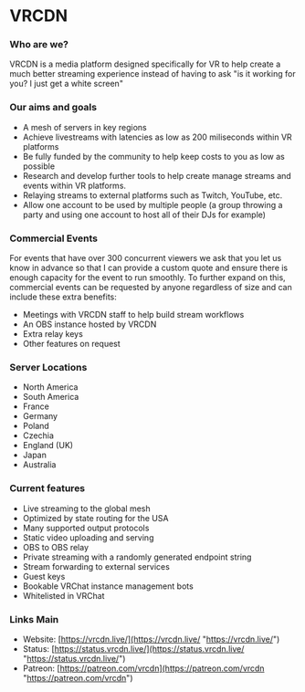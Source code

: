 # VRCDN

### Who are we?
VRCDN is a media platform designed specifically for VR to help create a much better streaming experience instead of having to ask "is it working for you? I just get a white screen"
    

### Our aims and goals
- A mesh of servers in key regions 
- Achieve livestreams with latencies as low as 200 miliseconds within VR platforms 
- Be fully funded by the community to help keep costs to you as low as possible
- Research and develop further tools to help create manage streams and events within VR platforms.
- Relaying streams to external platforms such as Twitch, YouTube, etc.
- Allow one account to be used by multiple people (a group throwing a party and using one account to host all of their DJs for example)

    
### Commercial Events
 For events that have over 300 concurrent viewers we ask that you let us know in advance so that I can provide a custom quote and ensure there is enough capacity for the event to run smoothly. To further expand on this, commercial events can be requested by anyone regardless of size and can include these extra benefits: 
- Meetings with VRCDN staff to help build stream workflows
- An OBS instance hosted by VRCDN
- Extra relay keys
- Other features on request 
  
 ### Server Locations
- North America
- South America
- France
- Germany
- Poland
- Czechia 
- England (UK)
- Japan
- Australia

### Current features 
- Live streaming to the global mesh
- Optimized by state routing for the USA
- Many supported output protocols
- Static video uploading and serving
- OBS to OBS relay
- Private streaming with a randomly generated endpoint string
- Stream forwarding to external services
- Guest keys
- Bookable VRChat instance management bots
- Whitelisted in VRChat

### Links Main
- Website: [https://vrcdn.live/](https://vrcdn.live/ "https://vrcdn.live/")
- Status: [https://status.vrcdn.live/](https://status.vrcdn.live/ "https://status.vrcdn.live/")
- Patreon: [https://patreon.com/vrcdn](https://patreon.com/vrcdn "https://patreon.com/vrcdn")
